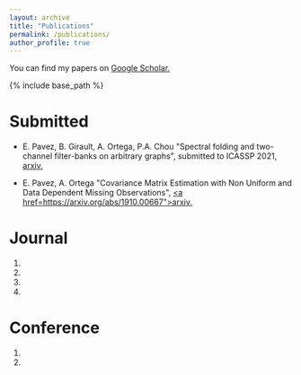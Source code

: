 ```yaml
---
layout: archive
title: "Publications"
permalink: /publications/
author_profile: true
---
```

You can  find my papers on <u><a href="https://scholar.google.com/citations?user=O-I1ZnIAAAAJ&hl=en"> Google Scholar</a>.</u>

{% include base_path %}

Submitted
======
* E. Pavez, B. Girault, A. Ortega, P.A. Chou "Spectral folding and two-channel filter-banks on arbitrary graphs", submitted to ICASSP 2021, <u><a href="https://arxiv.org/abs/2010.12604">arxiv</a>.</u>

* E. Pavez,  A. Ortega "Covariance Matrix Estimation with Non Uniform and Data Dependent Missing Observations", <u><a href=https://arxiv.org/abs/1910.00667">arxiv</a>.</u>

Journal
======
1. 

2. 

3. 

4. 
  
Conference
======
1. 
2. 
